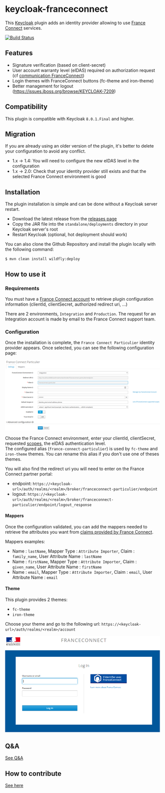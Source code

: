 # keycloak-franceconnect

This [Keycloak](https://www.keycloak.org) plugin adds an identity provider allowing to use [France Connect](https://franceconnect.gouv.fr/) services.

[![Build Status](https://travis-ci.org/inseefr/Keycloak-FranceConnect.svg?branch=master)](https://travis-ci.org/inseefr/Keycloak-FranceConnect)

## Features

* Signature verification (based on client-secret)
* User account warranty level (eIDAS) required on authorization request (cf [communication FranceConnect](https://dev.entrouvert.org/issues/34448))
* Login themes with FranceConnect buttons (fc-theme and iron-theme)
* Better management for logout (https://issues.jboss.org/browse/KEYCLOAK-7209)

## Compatibility

This plugin is compatible with Keycloak `8.0.1.Final` and higher.

## Migration

If you are already using an older version of the plugin, it's better to delete your configuration to avoid any conflict.

* 1.x -> 1.4: You will need to configure the new eIDAS level in the configuration
* 1.x -> 2.0: Check that your identity provider still exists and that the selected France Connect environment is good

## Installation

The plugin installation is simple and can be done without a Keycloak server restart.

* Download the latest release from the [releases page](https://github.com/InseeFr/Keycloak-FranceConnect/releases)
* Copy the JAR file into the `standalone/deployments` directory in your Keycloak server's root
* Restart Keycloak (optional, hot deployment should work)

You can also clone the Github Repository and install the plugin locally with the following command:

```
$ mvn clean install wildfly:deploy
```

## How to use it

### Requirements

You must have a [France Connect account](https://franceconnect.gouv.fr/partenaires) to retrieve plugin configuration information (clientId, clientSecret, authorized redirect uri, ...)

There are 2 environments, `Integration` and `Production`. The request for an Integration account is made by email to the France Connect support team.

### Configuration

Once the installation is complete, the `France Connect Particulier` identity provider appears. Once selected, you can see the following configuration page:

![keycloak-fc-conf-provider](/assets/keycloak-fc-conf-provider.png)

Choose the France Connect environment, enter your clientId, clientSecret, requested [scopes](https://partenaires.franceconnect.gouv.fr/fcp/fournisseur-service#identite-pivot), the eIDAS authentication level.  
The configured alias (`france-connect-particulier`) is used by `fc-theme` and `iron-theme` themes. You can rename this alias if you don't use one of theses themes.

You will also find the redirect uri you will need to enter on the France Connect partner portal:
* endpoint: `https://<keycloak-url>/auth/realms/<realm>/broker/franceconnect-particulier/endpoint` 
* logout: `https://<keycloak-url>/auth/realms/<realm>/broker/franceconnect-particulier/endpoint/logout_response`

#### Mappers

Once the configuration validated, you can add the mappers needed to retrieve the attributes you want from [claims provided by France Connect](https://partenaires.franceconnect.gouv.fr/fcp/fournisseur-service).

Mappers examples:
* Name : `lastName`, Mapper Type : `Attribute Importer`, Claim : `family_name`, User Attribute Name : `lastName`
* Name : `firstName`, Mapper Type : `Attribute Importer`, Claim : `given_name`, User Attribute Name : `firstName`
* Name : `email`, Mapper Type : `Attribute Importer`, Claim : `email`, User Attribute Name : `email`

#### Theme

This plugin provides 2 themes:
* `fc-theme`
* `iron-theme`

Choose your theme and go to the following url: `https://<keycloak-url>/auth/realms/<realm>/account`

![keycloak-fc-login](/assets/keycloak-fc-login.png)

## Q&A

[See Q&A](FAQ.md)

## How to contribute

[See here](CONTRIBUTING.en.md)
